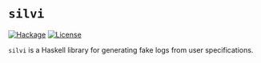 # `silvi`

[![Hackage][hackage-badge]][hackage-link]
[![License][license-badge]][license-link]

`silvi` is a Haskell library for generating fake logs from user specifications.

[hackage-badge]:
    https://img.shields.io/hackage/v/silvi.svg?label=Hackage
[hackage-link]:
    https://hackage.haskell.org/package/silvi
[license-badge]:
    https://img.shields.io/badge/License-BSD3-blue.svg
[license-link]:
    https://spdx.org/licenses/BSD3.html
